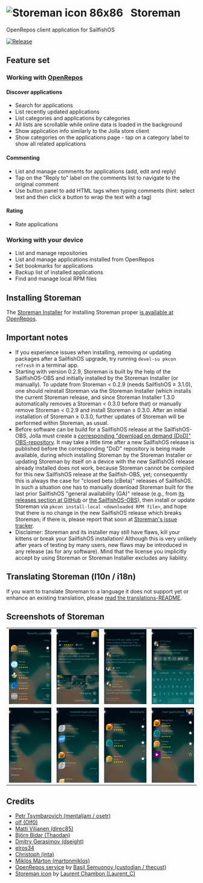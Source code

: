 # ![Storeman icon 86x86](https://github.com/storeman-developers/harbour-storeman/raw/master/icons/86x86/harbour-storeman.png) &nbsp; **Storeman**

OpenRepos client application for SailfishOS

[![Release](https://img.shields.io/github/release/storeman-developers/harbour-storeman.svg)](https://github.com/storeman-developers/harbour-storeman/releases)

## Feature set

### Working with [OpenRepos](https://openrepos.net/)
#### Discover applications
- Search for applications
- List recently updated applications
- List categories and applications by categories
- All lists are scrollable while online data is loaded in the background
- Show application info similarly to the Jolla store client
- Show categories on the applications page - tap on a category label to show all related applications
#### Commenting
- List and manage comments for applications (add, edit and reply)
- Tap on the "Reply to" label on the comments list to navigate to the original comment
- Use button panel to add HTML tags when typing comments (hint: select text and then click a button to wrap the text with a tag)
#### Rating
- Rate applications

### Working with your device
- List and manage repositories
- List and manage applications installed from OpenRepos
- Set bookmarks for applications
- Backup list of installed applications
- Find and manage local RPM files

## Installing Storeman

The [Storeman Installer](https://github.com/storeman-developers/harbour-storeman-installer#readme) for installing Storeman proper [is available at OpenRepos](https://openrepos.net/content/olf/storeman-installer).

## Important notes

* If you experience issues when installing, removing or updating packages after a SailfishOS upgrade, try running `devel-su pkcon refresh` in a terminal app.
* Starting with version 0.2.9, Storeman is built by the help of the SailfishOS-OBS and initially installed by the Storeman Installer (or manually).  To update from Storeman < 0.2.9 (needs SailfishOS ≥ 3.1.0), one should reinstall Storeman via the Storeman Installer (which installs the current Storeman release, and since Storeman Installer 1.3.0 automatically removes a Storeman < 0.3.0 before that) or manually remove Storeman < 0.2.9 and install Storeman ≥ 0.3.0.  After an initial installation of Storeman ≥ 0.3.0, further updates of Storeman will be performed within Storeman, as usual.
* Before software can be build for a SailfishOS release at the SailfishOS-OBS, Jolla must create a [corresponding "download on demand (DoD)" OBS-repository](https://build.merproject.org/project/subprojects/sailfishos).  It may take a little time after a new SailfishOS release is published before the corresponding "DoD" repository is being made available, during which installing Storeman by the Storeman Installer or updating Storeman by itself on a device with the new SailfishOS release already installed does not work, because Storeman cannot be compiled for this new SailfishOS release at the Sailfish-OBS, yet; consequently this is always the case for "closed beta (cBeta)" releases of SailfishOS.  In such a situation one has to manually download Storeman built for the last prior SailfishOS "general availability (GA)" release (e.g., from [its releases section at GitHub](https://github.com/storeman-developers/harbour-storeman/releases) or [the SailfishOS-OBS](https://build.merproject.org/project/show/home:olf:harbour-storeman)), then install or update Storeman via `pkcon install-local <downloaded RPM file>`, and hope that there is no change in the new SailfishOS release which breaks Storeman; if there is, please report that soon at [Storeman's issue tracker](https://github.com/storeman-developers/harbour-storeman/issues).
* Disclaimer: Storeman and its installer may still have flaws, kill your kittens or break your SailfishOS installation!  Although this is very unlikely after years of testing by many users, new flaws may be introduced in any release (as for any software).  Mind that the license you implicitly accept by using Storeman or Storeman Installer excludes any liability.

## Translating Storeman (l10n / i18n)

If you want to translate Storeman to a language it does not support yet or enhance an existing translation, please [read the translations-README](https://github.com/storeman-developers/harbour-storeman/tree/master/translations#readme).

## Screenshots of Storeman

|     |     |     |     |
| --- | --- | --- | --- |
| ![RecentAppsPage](https://github.com/storeman-developers/harbour-storeman/raw/master/.xdata/screenshots/screenshot-screenshot-storeman-01.png) | ![AppPage](https://github.com/storeman-developers/harbour-storeman/raw/master/.xdata/screenshots/screenshot-screenshot-storeman-02.png) | ![CommentsPage](https://github.com/storeman-developers/harbour-storeman/raw/master/.xdata/screenshots/screenshot-screenshot-storeman-03.png) | ![Commenting](https://github.com/storeman-developers/harbour-storeman/raw/master/.xdata/screenshots/screenshot-screenshot-storeman-04.png) |
| ![RepositoriesPage](https://github.com/storeman-developers/harbour-storeman/raw/master/.xdata/screenshots/screenshot-screenshot-storeman-06.png) | ![InstalledAppsPage](https://github.com/storeman-developers/harbour-storeman/raw/master/.xdata/screenshots/screenshot-screenshot-storeman-07.png) | ![BookmarksPage](https://github.com/storeman-developers/harbour-storeman/raw/master/.xdata/screenshots/screenshot-screenshot-storeman-08.png) | ![RepositoryPage](https://github.com/storeman-developers/harbour-storeman/raw/master/.xdata/screenshots/screenshot-screenshot-storeman-09.png) |

## Credits

- [Petr Tsymbarovich (mentaljam / osetr)](https://github.com/mentaljam)
- [olf (Olf0)](https://github.com/Olf0)
- [Matti Viljanen (direc85)](https://github.com/direc85)
- [Björn Bidar (Thaodan)](https://github.com/Thaodan)
- [Dmitry Gerasimov (dseight)](https://github.com/dseight)
- [elros34](https://github.com/elros34)
- [Christoph (inta)](https://github.com/inta)
- [Miklós Márton (martonmiklos)](https://github.com/martonmiklos)
- [OpenRepos service](https://openrepos.net/content/basil/about-openrepos) by [Basil Semuonov (custodian / thecust)](https://github.com/custodian)
- [Storeman icon](https://github.com/storeman-developers/harbour-storeman/raw/master/icons/harbour-storeman.svg) by [Laurent Chambon (Laurent_C)](https://mastodon.social/@Laurent_C)

